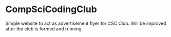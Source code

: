 # CompSciCodingClub

Simple website to act as advertisement flyer for CSC Club. Will be improved after the club is formed and running.

